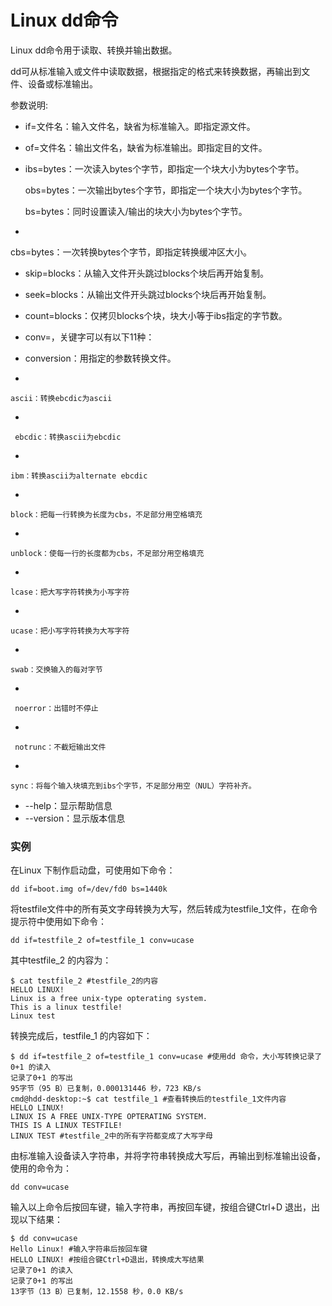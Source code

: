 # Linux dd命令

Linux dd命令用于读取、转换并输出数据。

dd可从标准输入或文件中读取数据，根据指定的格式来转换数据，再输出到文件、设备或标准输出。

参数说明:

- if=文件名：输入文件名，缺省为标准输入。即指定源文件。

- of=文件名：输出文件名，缺省为标准输出。即指定目的文件。

-  ibs=bytes：一次读入bytes个字节，即指定一个块大小为bytes个字节。

    obs=bytes：一次输出bytes个字节，即指定一个块大小为bytes个字节。

    bs=bytes：同时设置读入/输出的块大小为bytes个字节。
- 
	

 cbs=bytes：一次转换bytes个字节，即指定转换缓冲区大小。

-  skip=blocks：从输入文件开头跳过blocks个块后再开始复制。

-  seek=blocks：从输出文件开头跳过blocks个块后再开始复制。

-  count=blocks：仅拷贝blocks个块，块大小等于ibs指定的字节数。

-  conv=，关键字可以有以下11种：

- 
	conversion：用指定的参数转换文件。
- 

    ascii：转换ebcdic为ascii
- 

     ebcdic：转换ascii为ebcdic
- 

    ibm：转换ascii为alternate ebcdic
- 

    block：把每一行转换为长度为cbs，不足部分用空格填充
- 

    unblock：使每一行的长度都为cbs，不足部分用空格填充
- 

    lcase：把大写字符转换为小写字符
- 

    ucase：把小写字符转换为大写字符
- 

    swab：交换输入的每对字节
- 

     noerror：出错时不停止
- 

     notrunc：不截短输出文件
- 

    sync：将每个输入块填充到ibs个字节，不足部分用空（NUL）字符补齐。

- --help：显示帮助信息
- --version：显示版本信息

### 实例

在Linux 下制作启动盘，可使用如下命令：

    dd if=boot.img of=/dev/fd0 bs=1440k 
    

将testfile文件中的所有英文字母转换为大写，然后转成为testfile_1文件，在命令提示符中使用如下命令：

    dd if=testfile_2 of=testfile_1 conv=ucase 
    

其中testfile_2 的内容为：

    $ cat testfile_2 #testfile_2的内容  
    HELLO LINUX!  
    Linux is a free unix-type opterating system.  
    This is a linux testfile!  
    Linux test 
    

转换完成后，testfile_1 的内容如下：

    $ dd if=testfile_2 of=testfile_1 conv=ucase #使用dd 命令，大小写转换记录了0+1 的读入  
    记录了0+1 的写出  
    95字节（95 B）已复制，0.000131446 秒，723 KB/s  
    cmd@hdd-desktop:~$ cat testfile_1 #查看转换后的testfile_1文件内容  
    HELLO LINUX!  
    LINUX IS A FREE UNIX-TYPE OPTERATING SYSTEM.  
    THIS IS A LINUX TESTFILE!  
    LINUX TEST #testfile_2中的所有字符都变成了大写字母 
    

由标准输入设备读入字符串，并将字符串转换成大写后，再输出到标准输出设备，使用的命令为：

    dd conv=ucase 
    

输入以上命令后按回车键，输入字符串，再按回车键，按组合键Ctrl+D 退出，出现以下结果：

    $ dd conv=ucase 
    Hello Linux! #输入字符串后按回车键  
    HELLO LINUX! #按组合键Ctrl+D退出，转换成大写结果  
    记录了0+1 的读入  
    记录了0+1 的写出  
    13字节（13 B）已复制，12.1558 秒，0.0 KB/s 
    